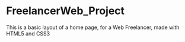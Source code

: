 # FreelancerWeb_Project
 This is a basic layout of a home page, for a Web Freelancer, made with HTML5 and CSS3
